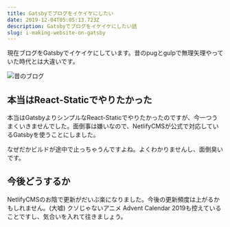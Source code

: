 ```yaml
---
title: Gatsbyでブログをイケイケにしたい
date: 2019-12-04T05:05:13.723Z
description: Gatsbyでブログをイケイケにしたい話
slug: i-making-website-on-gatsby
---
```

現在ブログをGatsbyでイケイケにしています。昔のpugとgulpで無理矢理やっていた時代とは大違いです。

![](/img/before-sc3.webp "昔のブログ")

## 本当はReact-Staticでやりたかった
本当はGatsbyよりシンプルなReact-Staticでやりたかったのですが、今一つうまくいきませんでした。面倒事は嫌いなので、NetlifyCMSが公式で対応しているGatsbyを使うことにしました。

なぜだかビルドが途中で止っちゃうんですよね。よくわかりませんし、面倒臭いです。

## 今後どうするか
NetlifyCMSのお陰で更新がだいぶ楽になりました。今後の更新頻度は上がるかもしれません。(大嘘)
クソじゃないアニメ Advent Calendar 2019も控えていることですし、気合いを入れて往きましょう。
